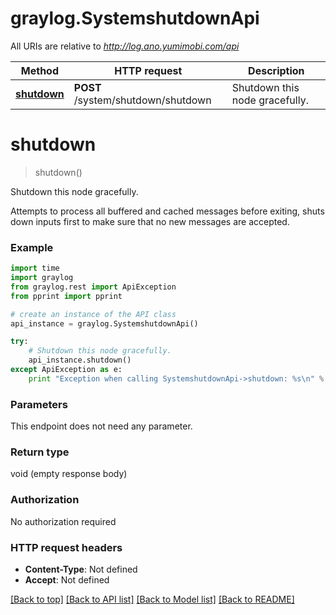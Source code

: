 # graylog.SystemshutdownApi

All URIs are relative to *http://log.ano.yumimobi.com/api*

Method | HTTP request | Description
------------- | ------------- | -------------
[**shutdown**](SystemshutdownApi.md#shutdown) | **POST** /system/shutdown/shutdown | Shutdown this node gracefully.


# **shutdown**
> shutdown()

Shutdown this node gracefully.

Attempts to process all buffered and cached messages before exiting, shuts down inputs first to make sure that no new messages are accepted.

### Example 
```python
import time
import graylog
from graylog.rest import ApiException
from pprint import pprint

# create an instance of the API class
api_instance = graylog.SystemshutdownApi()

try: 
    # Shutdown this node gracefully.
    api_instance.shutdown()
except ApiException as e:
    print "Exception when calling SystemshutdownApi->shutdown: %s\n" % e
```

### Parameters
This endpoint does not need any parameter.

### Return type

void (empty response body)

### Authorization

No authorization required

### HTTP request headers

 - **Content-Type**: Not defined
 - **Accept**: Not defined

[[Back to top]](#) [[Back to API list]](../README.md#documentation-for-api-endpoints) [[Back to Model list]](../README.md#documentation-for-models) [[Back to README]](../README.md)

